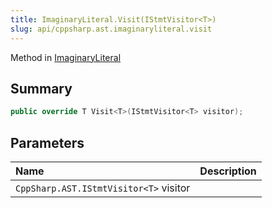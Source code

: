 ```yaml
---
title: ImaginaryLiteral.Visit(IStmtVisitor<T>)
slug: api/cppsharp.ast.imaginaryliteral.visit
---
```

Method in [ImaginaryLiteral](/api/cppsharp/ast/imaginaryliteral)

## Summary



```csharp
public override T Visit<T>(IStmtVisitor<T> visitor);
```

## Parameters

|Name|Description|
|:---|:---|
|`CppSharp.AST.IStmtVisitor<T>` visitor||


